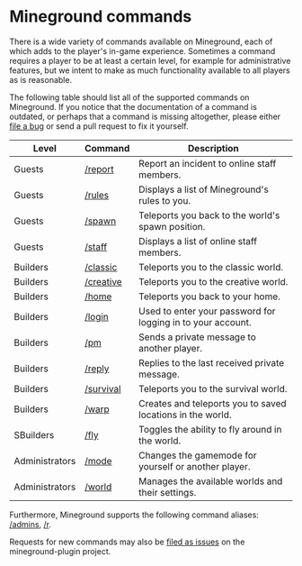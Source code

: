 Mineground commands
==========

There is a wide variety of commands available on Mineground, each of which adds to the player's in-game experience. Sometimes a command requires a player to be at least a certain level, for example for administrative features, but we intent to make as much functionality available to all players as is reasonable.

The following table should list all of the supported commands on Mineground. If you notice that the documentation of a command is outdated, or perhaps that a command is missing altogether, please either [file a bug](https://github.com/mineground/mineground-plugin/issues/new) or send a pull request to fix it yourself.


| Level          | Command                           | Description                                                 |
| ---------------|-----------------------------------|-------------------------------------------------------------|
| Guests         | [/report](commands/report.md)     | Report an incident to online staff members.                 |
| Guests         | [/rules](commands/rules.md)       | Displays a list of Mineground's rules to you.               |
| Guests         | [/spawn](commands/spawn.md)       | Teleports you back to the world's spawn position.           |
| Guests         | [/staff](commands/staff.md)       | Displays a list of online staff members.                    |
| Builders       | [/classic](commands/classic.md)   | Teleports you to the classic world.                         |
| Builders       | [/creative](commands/creative.md) | Teleports you to the creative world.                        |
| Builders       | [/home](commands/home.md)         | Teleports you back to your home.                            |
| Builders       | [/login](commands/login.md)       | Used to enter your password for logging in to your account. |
| Builders       | [/pm](commands/pm.md)             | Sends a private message to another player.                  |
| Builders       | [/reply](commands/reply.md)       | Replies to the last received private message.               |
| Builders       | [/survival](commands/survival.md) | Teleports you to the survival world.                        |
| Builders       | [/warp](commands/warp.md)         | Creates and teleports you to saved locations in the world.  |
| SBuilders      | [/fly](commands/fly.md)           | Toggles the ability to fly around in the world.             |
| Administrators | [/mode](commands/mode.md)         | Changes the gamemode for yourself or another player.        |
| Administrators | [/world](commands/world.md)       | Manages the available worlds and their settings.            |

Furthermore, Mineground supports the following command aliases: [/admins](commands/staff.md), [/r](commands/reply.md).

Requests for new commands may also be [filed as issues](https://github.com/mineground/mineground-plugin/issues/new) on the mineground-plugin project.